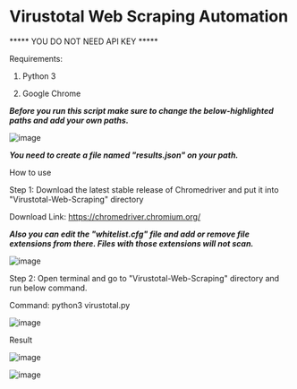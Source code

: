 # Virustotal Web Scraping Automation

***** YOU DO NOT NEED API KEY *****

Requirements:

1) Python 3

2) Google Chrome

*****Before you run this script make sure to change the below-highlighted paths and add your own paths.*****

![image](https://user-images.githubusercontent.com/45007930/123510076-14110e80-d697-11eb-87b5-65b804528120.png)

*****You need to create a file named "results.json" on your path.*****

How to use

Step 1: Download the latest stable release of Chromedriver and put it into "Virustotal-Web-Scraping" directory

Download Link: https://chromedriver.chromium.org/

*****Also you can edit the "whitelist.cfg" file and add or remove file extensions from there. Files with those extensions will not scan.*****

![image](https://user-images.githubusercontent.com/45007930/123509869-a1ebfa00-d695-11eb-8ddb-0ec9839a2179.png)

Step 2: Open terminal and go to "Virustotal-Web-Scraping" directory and run below command.

Command: python3 virustotal.py

![image](https://user-images.githubusercontent.com/45007930/123509923-014a0a00-d696-11eb-9835-418e5a56285a.png)

Result

![image](https://user-images.githubusercontent.com/45007930/123509937-28084080-d696-11eb-8acc-8d7eede5e4a9.png)

![image](https://user-images.githubusercontent.com/45007930/123510179-bcbf6e00-d697-11eb-90c8-e9bbf328013e.png)
